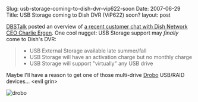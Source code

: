 Slug: usb-storage-coming-to-dish-dvr-vip622-soon
Date: 2007-06-29
Title: USB Storage coming to Dish DVR (ViP622) soon?
layout: post

[DBSTalk](http://www.dbstalk.com) posted an overview of [a recent customer chat with Dish Network CEO Charlie Ergen](http://www.dbstalk.com/showthread.php?t=89669). One cool nugget: USB Storage support may *finally* come to Dish&#39;s DVR:

<blockquote cite="http://www.dbstalk.com/showthread.php?t=89669">
<ul>
 <li> USB External Storage available late summer/fall</li>
 <li> USB Storage will have an activation charge but no monthly charge</li>
 <li> USB Storage will support &quot;virtually&quot; any USB drive</li>
</ul>
</blockquote>

Maybe I&#39;ll have a reason to get one of those multi-drive [Drobo](http://drobo.com/products.aspx) USB/RAID devices... &lt;evil grin>

<img alt="drobo" class="at-xid-6a010534988cd3970b0120a5b366ee970c " src="http://steveivy.typepad.com/.a/6a010534988cd3970b0120a5b366ee970c-pi" />

